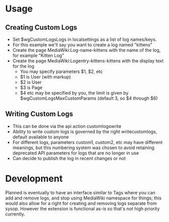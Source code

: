 # Usage
## Creating Custom Logs
* Set $wgCustomLogsLogs in localsettings as a list of log names/keys.
* For this example we'll say you want to create a log named "kittens"
* Create the page MediaWiki:Log-name-kittens with the name of the log, for example "Kitten Log"
* Create the page MediaWiki:Logentry-kittens-kittens with the display text for the log
    * You may specify parameters $1, $2, etc
    * $1 is User (with markup)
    * $2 is User
    * $3 is Page
    * $4 etc may be specified by you, the limit is given by $wgCustomLogsMaxCustomParams (default 3, so $4 through $6)
## Writing Custom Logs
* This can be done via the api action customlogswrite
* Ability to write custom logs is governed by the right writecustomlogs, default available to anyone
* For different logs, parameters custom1, custom2, etc may have different meanings, but this numbering system was chosen to avoid retaining deprecated API parameters for logs that are no longer in use
* Can decide to publish the log in recent changes or not

# Development
Planned is eventually to have an interface similar to Tags where you can add and remove logs, and stop using MediaWiki namespace for things; this would also allow for a right for creating and removing logs separate from sysop. However the extension is functional as-is so that's not high priority currently.
